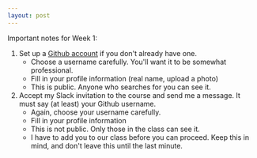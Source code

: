 ```yaml
---
layout: post
---
```


Important notes for Week 1:

1. Set up a [Github account](https://education.github.com/pack) if you don't already have one.
    - Choose a username carefully. You'll want it to be somewhat professional.
    - Fill in your profile information (real name, upload a photo)
    - This is public. Anyone who searches for you can see it.
1. Accept my Slack invitation to the course and send me a message. It must say (at least) your Github username.
    + Again, choose your username carefully.
    + Fill in your profile information
    + This is not public. Only those in the class can see it.
    + I have to add you to our class before you can proceed. Keep this in mind, and don't leave this until the last minute.
